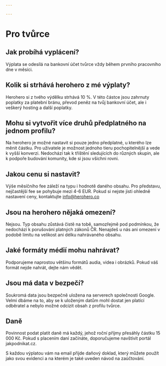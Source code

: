 ```yaml
---

---
```

# Pro tvůrce

## Jak probíhá vyplácení?

Výplata se odesílá na bankovní účet tvůrce vždy během prvního pracovního dne v měsíci.

## Kolik si strhává herohero z mé výplaty?

Herohero si z tvého výdělku strhává 10 %. V této částce jsou zahrnuty poplatky za platební bránu, převod peněz na tvůj bankovní účet, ale i veškerý hosting a další poplatky.

## Mohu si vytvořit více druhů předplatného na jednom profilu?

Na herohero je možné nastavit si pouze jedno předplatné, u kterého lze měnit částku. Pro uživatele je možnost jednoho tieru pochopitelnější a vede k vyšší konverzi. Nedochází tak k tříštění sledujících do různých skupin, ale k podpoře budování komunity, kde si jsou všichni rovni.

## Jakou cenu si nastavit?

Výše měsíčního fee záleží na typu i hodnotě daného obsahu. Pro představu, nejčastější fee se pohybuje mezi 4-6 EUR. Pokud si nejste jisti ohledně nastavení ceny, kontaktujte info@herohero.co

## Jsou na herohero nějaká omezení?

Nejsou. Typ obsahu zůstává čistě na tobě, samozřejmě pod podmínkou, že nedochází k porušování platných zákonů ČR. Nenajdeš u nás ani omezení v podobě limitu na velikost ani délku nahrávaného obsahu.

## Jaké formáty médií mohu nahrávat?

Podporujeme naprostou většinu formátů audia, videa i obrázků. Pokud váš formát nejde nahrát, dejte nám vědět.

## Jsou má data v bezpečí?

Soukromá data jsou bezpečně uložena na serverech společnosti Google. Velmi dbáme na to, aby se k uloženým datům mohl dostat jen platící odběratel a nebylo možné odcizit obsah z profilu tvůrce.

## Daně

Povinnost podat platit daně má každý, jehož roční příjmy přesáhly částku 15 000 Kč. Pokud s placením daní začínáte, doporučujeme navštívit portál jakpodnikat.cz.

S každou výplatou vám na email přijde daňový doklad, který můžete použít jako svou evidenci a na kterém je také uveden návod na zaúčtování.
